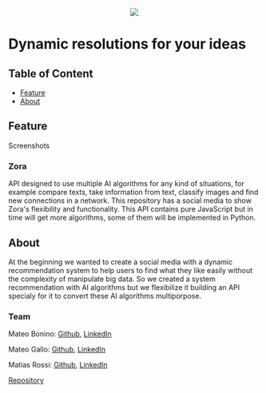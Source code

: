 <!-- Output copied to clipboard! -->

<!-----

----->





<p align="center">
   <img src="https://drive.google.com/uc?export=view&id=1TeYkzMwXDSVYZ8gyqNrv5f1U0UJJtntm" />
</p>


  # Dynamic resolutions for your ideas

## Table of Content
* [Feature](#feature)
* [About](#about)


## Feature
Screenshots
### Zora
API designed to use multiple AI algorithms for any kind of situations, for example compare texts, take information from text,  classify images and find new connections in a network. This repository has a social media to show Zora's flexibility and functionality. This API contains pure JavaScript but in time will get more algorithms, some of them will be implemented in Python.

## About
At the beginning we wanted to create a social media with a dynamic recommendation system to help users to find what they like easily without the complexity of manipulate big data. So we created a system recommendation with AI algorithms but we flexibilize it building an API specialy for it to convert these AI algorithms multiporpose.
  
### Team
   
Mateo Bonino: [Github](https://github.com/mateobonino), [LinkedIn](https://www.linkedin.com/in/mateo-bonino-51aa96242/)
   
Mateo Gallo: [Github](https://github.com/gallit0), [LinkedIn](https://www.linkedin.com/in/mateo-gallo-b46a90241/)
   
Matias Rossi: [Github](https://github.com/SchneiderSix), [LinkedIn](https://www.linkedin.com/in/jmrossi6/)

[Repository](https://github.com/SchneiderSix/zora-app)
